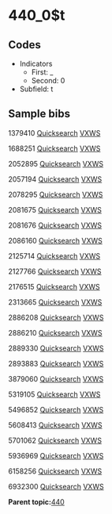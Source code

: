 # 440\_0$t

## Codes

-   Indicators
    -   First: \_
    -   Second: 0
-   Subfield: t

## Sample bibs

1379410 [Quicksearch](https://search.library.yale.edu/catalog/1379410) [VXWS](http://prodorbis.library.yale.edu:7014/vxws/GetHoldingsService?bibId=1379410)

1688251 [Quicksearch](https://search.library.yale.edu/catalog/1688251) [VXWS](http://prodorbis.library.yale.edu:7014/vxws/GetHoldingsService?bibId=1688251)

2052895 [Quicksearch](https://search.library.yale.edu/catalog/2052895) [VXWS](http://prodorbis.library.yale.edu:7014/vxws/GetHoldingsService?bibId=2052895)

2057194 [Quicksearch](https://search.library.yale.edu/catalog/2057194) [VXWS](http://prodorbis.library.yale.edu:7014/vxws/GetHoldingsService?bibId=2057194)

2078295 [Quicksearch](https://search.library.yale.edu/catalog/2078295) [VXWS](http://prodorbis.library.yale.edu:7014/vxws/GetHoldingsService?bibId=2078295)

2081675 [Quicksearch](https://search.library.yale.edu/catalog/2081675) [VXWS](http://prodorbis.library.yale.edu:7014/vxws/GetHoldingsService?bibId=2081675)

2081676 [Quicksearch](https://search.library.yale.edu/catalog/2081676) [VXWS](http://prodorbis.library.yale.edu:7014/vxws/GetHoldingsService?bibId=2081676)

2086160 [Quicksearch](https://search.library.yale.edu/catalog/2086160) [VXWS](http://prodorbis.library.yale.edu:7014/vxws/GetHoldingsService?bibId=2086160)

2125714 [Quicksearch](https://search.library.yale.edu/catalog/2125714) [VXWS](http://prodorbis.library.yale.edu:7014/vxws/GetHoldingsService?bibId=2125714)

2127766 [Quicksearch](https://search.library.yale.edu/catalog/2127766) [VXWS](http://prodorbis.library.yale.edu:7014/vxws/GetHoldingsService?bibId=2127766)

2176515 [Quicksearch](https://search.library.yale.edu/catalog/2176515) [VXWS](http://prodorbis.library.yale.edu:7014/vxws/GetHoldingsService?bibId=2176515)

2313665 [Quicksearch](https://search.library.yale.edu/catalog/2313665) [VXWS](http://prodorbis.library.yale.edu:7014/vxws/GetHoldingsService?bibId=2313665)

2886208 [Quicksearch](https://search.library.yale.edu/catalog/2886208) [VXWS](http://prodorbis.library.yale.edu:7014/vxws/GetHoldingsService?bibId=2886208)

2886210 [Quicksearch](https://search.library.yale.edu/catalog/2886210) [VXWS](http://prodorbis.library.yale.edu:7014/vxws/GetHoldingsService?bibId=2886210)

2889330 [Quicksearch](https://search.library.yale.edu/catalog/2889330) [VXWS](http://prodorbis.library.yale.edu:7014/vxws/GetHoldingsService?bibId=2889330)

2893883 [Quicksearch](https://search.library.yale.edu/catalog/2893883) [VXWS](http://prodorbis.library.yale.edu:7014/vxws/GetHoldingsService?bibId=2893883)

3879060 [Quicksearch](https://search.library.yale.edu/catalog/3879060) [VXWS](http://prodorbis.library.yale.edu:7014/vxws/GetHoldingsService?bibId=3879060)

5319105 [Quicksearch](https://search.library.yale.edu/catalog/5319105) [VXWS](http://prodorbis.library.yale.edu:7014/vxws/GetHoldingsService?bibId=5319105)

5496852 [Quicksearch](https://search.library.yale.edu/catalog/5496852) [VXWS](http://prodorbis.library.yale.edu:7014/vxws/GetHoldingsService?bibId=5496852)

5608413 [Quicksearch](https://search.library.yale.edu/catalog/5608413) [VXWS](http://prodorbis.library.yale.edu:7014/vxws/GetHoldingsService?bibId=5608413)

5701062 [Quicksearch](https://search.library.yale.edu/catalog/5701062) [VXWS](http://prodorbis.library.yale.edu:7014/vxws/GetHoldingsService?bibId=5701062)

5936969 [Quicksearch](https://search.library.yale.edu/catalog/5936969) [VXWS](http://prodorbis.library.yale.edu:7014/vxws/GetHoldingsService?bibId=5936969)

6158256 [Quicksearch](https://search.library.yale.edu/catalog/6158256) [VXWS](http://prodorbis.library.yale.edu:7014/vxws/GetHoldingsService?bibId=6158256)

6932300 [Quicksearch](https://search.library.yale.edu/catalog/6932300) [VXWS](http://prodorbis.library.yale.edu:7014/vxws/GetHoldingsService?bibId=6932300)

**Parent topic:**[440](../../tags/440/440.md)


